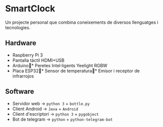 # SmartClockUn projecte personal que combina coneixements de diversos llenguatges i tecnologies.## Hardware* Raspberry Pi 3* Pantalla táctil HDMI+USB* Arduino* Peretes Intel·ligents Yeelight RGBW* Placa ESP32* Sensor de temperatura* Emisor i receptor de infrarrojos## Software* Servidor web -> `python 3` + `bottle.py`* Client Android -> `Java` + `Android`* Client d'escriptori -> `python 3` + `pygobject` * Bot de telegram -> `python` + `python-telegram-bot`